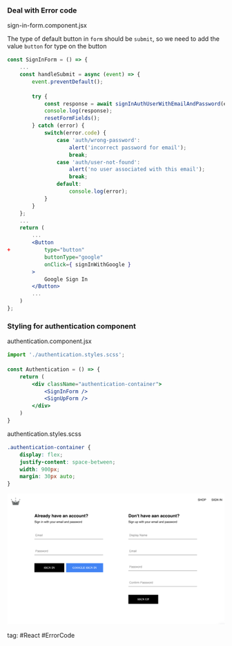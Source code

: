 ### Deal with Error code
sign-in-form.component.jsx

The type of default button in `form` should be `submit`, so we need to add the value `button` for type on the button
```jsx
const SignInForm = () => {
	...
	const handleSubmit = async (event) => {
		event.preventDefault();

		try {
			const response = await signInAuthUserWithEmailAndPassword(email, password);
			console.log(response);
			resetFormFields();
		} catch (error) {
			switch(error.code) {
				case 'auth/wrong-password':
					alert('incorrect password for email');
					break;
				case 'auth/user-not-found':
					alert('no user associated with this email');
					break;
				default:
					console.log(error);
			}
		}
	};
	...
	return (
		...
		<Button
+			type="button"
			buttonType="google"
			onClick={ signInWithGoogle }
		>
			Google Sign In
		</Button>
		...
	)
};
```

### Styling for authentication component
authentication.component.jsx
```jsx
import './authentication.styles.scss';

const Authentication = () => {
	return (
		<div className="authentication-container">
			<SignInForm />
			<SignUpForm />
		</div>
	)
}
```

authentication.styles.scss
```css
.authentication-container {
	display: flex;
	justify-content: space-between;
	width: 900px;
	margin: 30px auto;
}
```

![](./photo/Pasted%20image%2020230604151610.png)

tag: #React #ErrorCode